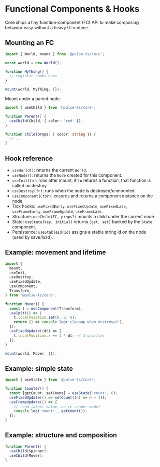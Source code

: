 # Functional Components & Hooks

Core ships a tiny function-component (FC) API to make composing behavior easy without a heavy UI runtime.

## Mounting an FC

```ts
import { World, mount } from '@pulse-ts/core';

const world = new World();

function MyThing() {
  // register hooks here
}

mount(world, MyThing, {});
```

Mount under a parent node:

```ts
import { useChild } from '@pulse-ts/core';

function Parent() {
  useChild(Child, { color: 'red' });
}

function Child(props: { color: string }) {
  // ...
}
```

## Hook reference

- `useWorld()`: returns the current `World`.
- `useNode()`: returns the `Node` created for this component.
- `useInit(fn)`: runs after mount; if `fn` returns a function, that function is called on destroy.
- `useDestroy(fn)`: runs when the node is destroyed/unmounted.
- `useComponent(Ctor)`: ensures and returns a component instance on the node.
- Tick hooks: `useFixedEarly`, `useFixedUpdate`, `useFixedLate`, `useFrameEarly`, `useFrameUpdate`, `useFrameLate`.
- Structure: `useChild(FC, props?)` mounts a child under the current node.
- State: `useState(key, initial)` returns `[get, set]` backed by the `State` component.
- Persistence: `useStableId(id)` assigns a stable string id on the node (used by save/load).

## Example: movement and lifetime

```ts
import {
  mount,
  useInit,
  useDestroy,
  useFixedUpdate,
  useComponent,
  Transform,
} from '@pulse-ts/core';

function Mover() {
  const t = useComponent(Transform);
  useInit(() => {
    t.localPosition.set(0, 0, 0);
    return () => console.log('cleanup when destroyed');
  });
  useFixedUpdate((dt) => {
    t.localPosition.x += 1 * dt; // 1 unit/sec
  });
}

mount(world, Mover, {});
```

## Example: simple state

```ts
import { useState } from '@pulse-ts/core';

function Counter() {
  const [getCount, setCount] = useState('count', 0);
  useFixedUpdate(() => setCount((n) => n + 1));
  useFrameUpdate(() => {
    // read latest value; no re-render model
    console.log('count:', getCount());
  });
}
```

## Example: structure and composition

```ts
function Parent() {
  useChild(Spinner);
  useChild(Mover);
}
```

